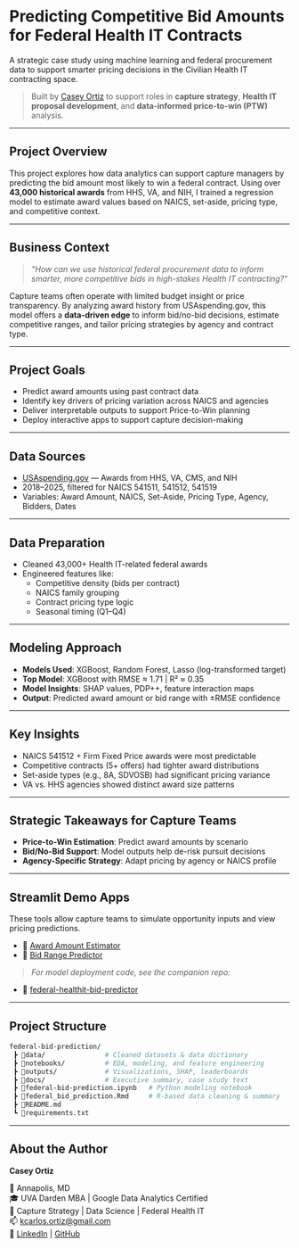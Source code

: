 # Predicting Competitive Bid Amounts for Federal Health IT Contracts

A strategic case study using machine learning and federal procurement data to support smarter pricing decisions in the Civilian Health IT contracting space.

> Built by [Casey Ortiz](https://www.linkedin.com/in/kco1) to support roles in **capture strategy**, **Health IT proposal development**, and **data-informed price-to-win (PTW)** analysis.

---

## Project Overview

This project explores how data analytics can support capture managers by predicting the bid amount most likely to win a federal contract. Using over **43,000 historical awards** from HHS, VA, and NIH, I trained a regression model to estimate award values based on NAICS, set-aside, pricing type, and competitive context.

---

## Business Context

> *"How can we use historical federal procurement data to inform smarter, more competitive bids in high-stakes Health IT contracting?"*

Capture teams often operate with limited budget insight or price transparency. By analyzing award history from USAspending.gov, this model offers a **data-driven edge** to inform bid/no-bid decisions, estimate competitive ranges, and tailor pricing strategies by agency and contract type.

---

## Project Goals

- Predict award amounts using past contract data
- Identify key drivers of pricing variation across NAICS and agencies
- Deliver interpretable outputs to support Price-to-Win planning
- Deploy interactive apps to support capture decision-making

---

## Data Sources

- [USAspending.gov](https://www.usaspending.gov/) — Awards from HHS, VA, CMS, and NIH  
- 2018–2025, filtered for NAICS 541511, 541512, 541519  
- Variables: Award Amount, NAICS, Set-Aside, Pricing Type, Agency, Bidders, Dates

---

## Data Preparation

- Cleaned 43,000+ Health IT-related federal awards  
- Engineered features like:
  - Competitive density (bids per contract)
  - NAICS family grouping
  - Contract pricing type logic
  - Seasonal timing (Q1–Q4)

---

## Modeling Approach

- **Models Used**: XGBoost, Random Forest, Lasso (log-transformed target)  
- **Top Model**: XGBoost with RMSE ≈ 1.71 | R² ≈ 0.35  
- **Model Insights**: SHAP values, PDP++, feature interaction maps  
- **Output**: Predicted award amount or bid range with ±RMSE confidence

---

## Key Insights

- NAICS 541512 + Firm Fixed Price awards were most predictable  
- Competitive contracts (5+ offers) had tighter award distributions  
- Set-aside types (e.g., 8A, SDVOSB) had significant pricing variance  
- VA vs. HHS agencies showed distinct award size patterns

---

## Strategic Takeaways for Capture Teams

- **Price-to-Win Estimation**: Predict award amounts by scenario  
- **Bid/No-Bid Support**: Model outputs help de-risk pursuit decisions  
- **Agency-Specific Strategy**: Adapt pricing by agency or NAICS profile

---

## Streamlit Demo Apps

These tools allow capture teams to simulate opportunity inputs and view pricing predictions.

- 🔗 [Award Amount Estimator](https://ay7jcdeztbpknhyxxbn5h3.streamlit.app)  
- 🔗 [Bid Range Predictor](https://federal-healthit-bid-predictor-mzxes68t2cusms5kmjuyyr.streamlit.app)

> *For model deployment code, see the companion repo:*  
- 🔗 [federal-healthit-bid-predictor](https://github.com/Caseyio/federal-healthit-bid-predictor)

---

## Project Structure

```bash
federal-bid-prediction/
 ┣ 📂data/               # Cleaned datasets & data dictionary
 ┣ 📂notebooks/          # EDA, modeling, and feature engineering
 ┣ 📂outputs/            # Visualizations, SHAP, leaderboards
 ┣ 📂docs/               # Executive summary, case study text
 ┣ 📄federal-bid-prediction.ipynb   # Python modeling notebook
 ┣ 📄federal_bid_prediction.Rmd     # R-based data cleaning & summary
 ┣ 📄README.md
 ┗ 📄requirements.txt
```

---

## About the Author

**Casey Ortiz**  

📍 Annapolis, MD  
🎓 UVA Darden MBA | Google Data Analytics Certified  
🧠 Capture Strategy | Data Science | Federal Health IT  
📫 kcarlos.ortiz@gmail.com  
🔗 [LinkedIn](https://www.linkedin.com/in/kco1) | [GitHub](https://github.com/caseyio)
